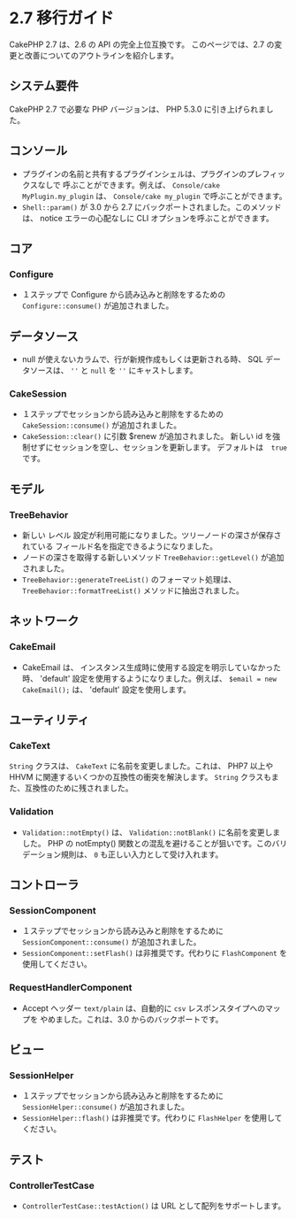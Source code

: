 # 2.7 移行ガイド

CakePHP 2.7 は、2.6 の API の完全上位互換です。
このページでは、2.7 の変更と改善についてのアウトラインを紹介します。

## システム要件

CakePHP 2.7 で必要な PHP バージョンは、 PHP 5.3.0 に引き上げられました。

## コンソール

- プラグインの名前と共有するプラグインシェルは、プラグインのプレフィックスなしで
  呼ぶことができます。例えば、 `Console/cake MyPlugin.my_plugin` は、
  `Console/cake my_plugin` で呼ぶことができます。
- `Shell::param()` が 3.0 から 2.7 にバックポートされました。このメソッドは、
  notice エラーの心配なしに CLI オプションを呼ぶことができます。

## コア

### Configure

- １ステップで Configure から読み込みと削除をするための
  `Configure::consume()` が追加されました。

## データソース

- null が使えないカラムで、行が新規作成もしくは更新される時、
  SQL データソースは、 `''` と `null` を `''` にキャストします。

### CakeSession

- １ステップでセッションから読み込みと削除をするための
  `CakeSession::consume()` が追加されました。
- `CakeSession::clear()` に引数 <span class="title-ref">\$renew</span> が追加されました。
  新しい id を強制せずにセッションを空し、セッションを更新します。
  デフォルトは　`true` です。

## モデル

### TreeBehavior

- 新しい <span class="title-ref">レベル</span> 設定が利用可能になりました。ツリーノードの深さが保存されている
  フィールド名を指定できるようになりました。
- ノードの深さを取得する新しいメソッド `TreeBehavior::getLevel()` が追加されました。
- `TreeBehavior::generateTreeList()` のフォーマット処理は、
  `TreeBehavior::formatTreeList()` メソッドに抽出されました。

## ネットワーク

### CakeEmail

- CakeEmail は、 インスタンス生成時に使用する設定を明示していなかった時、
  'default' 設定を使用するようになりました。例えば、 `$email = new CakeEmail();`
  は、 'default' 設定を使用します。

## ユーティリティ

### CakeText

`String` クラスは、 `CakeText` に名前を変更しました。これは、
PHP7 以上や HHVM に関連するいくつかの互換性の衝突を解決します。
`String` クラスもまた、互換性のために残されました。

### Validation

- `Validation::notEmpty()` は、 `Validation::notBlank()` に名前を変更しました。
  PHP の <span class="title-ref">notEmpty()</span> 関数との混乱を避けることが狙いです。このバリデーション規則は、
  `0` も正しい入力として受け入れます。

## コントローラ

### SessionComponent

- １ステップでセッションから読み込みと削除をするために
  `SessionComponent::consume()` が追加されました。
- `SessionComponent::setFlash()` は非推奨です。代わりに
  `FlashComponent` を使用してください。

### RequestHandlerComponent

- Accept ヘッダー `text/plain` は、自動的に `csv` レスポンスタイプへのマップを
  やめました。これは、3.0 からのバックポートです。

## ビュー

### SessionHelper

- １ステップでセッションから読み込みと削除をするために
  `SessionHelper::consume()` が追加されました。
- `SessionHelper::flash()` は非推奨です。代わりに
  `FlashHelper` を使用してください。

## テスト

### ControllerTestCase

- `ControllerTestCase::testAction()` は URL として配列をサポートします。
